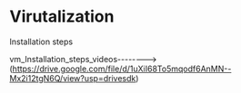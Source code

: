 # Virutalization
Installation steps

vm_Installation_steps_videos-------->(https://drive.google.com/file/d/1uXiI68To5mqodf6AnMN--Mx2i12tgN6Q/view?usp=drivesdk)
